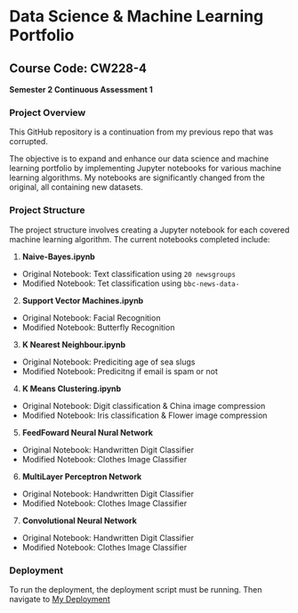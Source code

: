 # Data Science & Machine Learning Portfolio

## Course Code: CW228-4
**Semester 2 Continuous Assessment 1**

### Project Overview
This GitHub repository is a continuation from my previous repo that was corrupted. 

The objective is to expand and enhance our data science and machine learning portfolio by implementing Jupyter notebooks for various machine learning algorithms. 
My notebooks are significantly changed from the original, all containing new datasets.

### Project Structure
The project structure involves creating a Jupyter notebook for each covered machine learning algorithm. The current notebooks completed include:
1. **Naive-Bayes.ipynb**
 - Original Notebook: Text classification using `20 newsgroups`
 - Modified Notebook: Tet classification using `bbc-news-data-`
2. **Support Vector Machines.ipynb**
 - Original Notebook: Facial Recognition 
 - Modified Notebook: Butterfly Recognition 
3. **K Nearest Neighbour.ipynb**
 - Original Notebook: Prediciting age of sea slugs
 - Modified Notebook: Predicitng if email is spam or not
4. **K Means Clustering.ipynb**
 - Original Notebook: Digit classification & China image compression
 - Modified Notebook: Iris classification & Flower image compression
5. **FeedFoward Neural Nural Network**
 - Original Notebook: Handwritten Digit Classifier
 - Modified Notebook: Clothes Image Classifier 
6. **MultiLayer Perceptron Network**
 - Original Notebook: Handwritten Digit Classifier
 - Modified Notebook: Clothes Image Classifier 
7. **Convolutional Neural Network**
 - Original Notebook: Handwritten Digit Classifier
 - Modified Notebook: Clothes Image Classifier 

### Deployment 
To run the deployment, the deployment script must be running. Then navigate to 
[My Deployment](https://qlcf4mlmmcid4ko7.anvil.app/CUK3TPXNJF2YTRKPGVGA7KJE)
